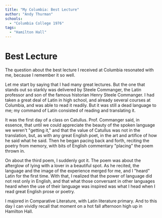 ```yaml
---
title: "My Columbia: Best Lecture"
author: "Andy Thurman"
schools:
  - "Columbia College 1976"
tags:
  - "Hamilton Hall"
---
```


# Best Lecture

The question about the best lecture I received at Columbia resonated with me, because I remember it so well.

Let me start by saying that I had many great lectures.  But the one that stands out so starkly was delivered by Steele Commanger, the Latin professor and son of the famous historian Henry Steele Commanger.  I had taken a great deal of Latin in high school, and already several courses at Columbia, and was able to read it readily.  But it was still a dead language to me; my command of Latin consisted of reading and translating it.

It was the first day of a class on Catullus.  Prof. Commanger said, in essence, that until we could appreciate the beauty of the spoken language we weren't "getting it," and that the value of Catullus was not in the translation, but, as with any great English poet, in the art and artifice of how he said what he said.  Then he began pacing back and forth, reciting the poetry from memory, with bits of English commentary "placing" the poem thrown in.

On about the third poem, I suddenly got it.  The poem was about the afterglow of lying with a lover in a beautiful spot.  As he recited, the language and the image of the experience merged for me, and I "heard" Latin for the first time.  With that, I realized that the power of language did not rest only in English, and that what those conversant in other languages heard when the use of their language was inspired was what I head when I read great English prose or poetry.

I majored in Comparative Literature, with Latin literature primary.  And to this day I can vividly recall that moment on a hot fall afternoon high up in Hamilton Hall.
